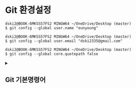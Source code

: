 # Git 환경설정
```
dski2@BOOK-6MKSS57FS2 MINGW64 ~/OneDrive/Desktop (master)
$ git config --global user.name "eunyoung"

dski2@BOOK-6MKSS57FS2 MINGW64 ~/OneDrive/Desktop (master)
$ git config --global user.email "dski2335@gmail.com"

dski2@BOOK-6MKSS57FS2 MINGW64 ~/OneDrive/Desktop (master)
$ git config --global core.quotepath false
```


<details>
<summary><h2>Git 기본명령어</h2></summary>
<div markdown="1">

## Git init(저장소 만들기)
1. ```sample```디렉토리 생성 후 이동
```
dski2@BOOK-6MKSS57FS2 MINGW64 ~ (master)
$ mkdir sample  // 디렉토리 생성

dski2@BOOK-6MKSS57FS2 MINGW64 ~ (master)
$ cd sample // 이동

dski2@BOOK-6MKSS57FS2 MINGW64 ~/sample (master)
$ pwd
/c/Users/dski2/sample
```
2. 파일 생성 후 글자 추가하여 저장소 만들기
```
사용 구문 : echo "문장" >> 파일 
→ 파일에 글자 추가
dski2@BOOK-6MKSS57FS2 MINGW64 ~/sample (master)
$ echo "테스트1" >> test1

dski2@BOOK-6MKSS57FS2 MINGW64 ~/sample (master)
$ echo "테스트2" >> test2

dski2@BOOK-6MKSS57FS2 MINGW64 ~/sample (master)
$ git init
Initialized empty Git repository in C:/Users/dski2/sample/.git/
→ git 저장소 생성

dski2@BOOK-6MKSS57FS2 MINGW64 ~/sample (master)
$ ls -al
total 18
drwxr-xr-x 1 dski2 197609  0 Dec  3 16:40 ./
drwxr-xr-x 1 dski2 197609  0 Dec  3 16:36 ../
drwxr-xr-x 1 dski2 197609  0 Dec  3 16:40 .git/     → 결과 
-rw-r--r-- 1 dski2 197609 11 Dec  3 16:40 test1
-rw-r--r-- 1 dski2 197609 11 Dec  3 16:39 test2

** .git 디렉토리
버전 관리할 때 여러가지 정보들이 생성되는데 .git 디렉토리에 저장된다.
즉, 버전 정보를 저장하는 디렉토리이다.
```

## Git status & add(현재 상태 확인 및 추적)

1. 디렉토리에 파일 생성
```
dski2@BOOK-6MKSS57FS2 MINGW64 ~/sample (master)
$ cat f1.txt
source : 1
```
![image](https://user-images.githubusercontent.com/103404357/205430753-e08bc821-02c3-4258-b5be-fc9de045af78.png)

2. 파일 내용 확인
```
dski2@BOOK-6MKSS57FS2 MINGW64 ~/sample (master)
$ cat f1.txt
source : 1

dski2@BOOK-6MKSS57FS2 MINGW64 ~/sample (master)
$ cat test1
테스트1
```

3. 추적 상태 확인
```
dski2@BOOK-6MKSS57FS2 MINGW64 ~/sample (master)
$ git status
On branch master

No commits yet

Untracked files:  → 추적되고 있지 않다! 즉, 버전 관리하고 있지 않다.
  (use "git add <file>..." to include in what will be committed)
        f1.txt
        test1
        test2

nothing added to commit but untracked files present (use "git add" to track)

```

4. ```add```를 통해 버전 관리 하라고 명령하기
```
→ 버전 관리 명령 실행
dski2@BOOK-6MKSS57FS2 MINGW64 ~/sample (master)
$ git add f1.txt test1 test2 
warning: in the working copy of 'f1.txt', LF will be replaced by CRLF the next time Git touches it
warning: in the working copy of 'test1', LF will be replaced by CRLF the next time Git touches it
warning: in the working copy of 'test2', LF will be replaced by CRLF the next time Git touches it

→ 버전 관리 실행
dski2@BOOK-6MKSS57FS2 MINGW64 ~/sample (master)
$ git status
On branch master

No commits yet

Changes to be committed:
  (use "git rm --cached <file>..." to unstage)
        new file:   f1.txt
        new file:   test1
        new file:   test2


** 왜 add를 통해 버전 관리를 실행해야 하는가?
- 프로젝트 진행시 임시 파일인 경우 버전 관리에서 배제하기 위해 관리하기 위한 파일이 무엇인지 명확하게 알려주기 위해서 사용해야한다.
```

</div>
</details>
